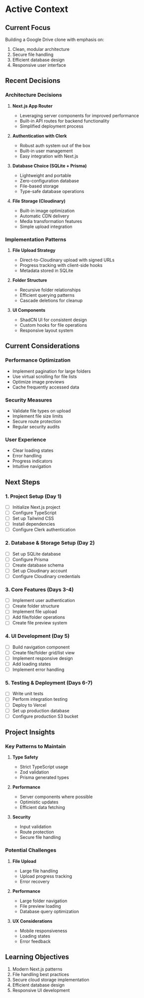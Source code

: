 # Active Context

## Current Focus
Building a Google Drive clone with emphasis on:
1. Clean, modular architecture
2. Secure file handling
3. Efficient database design
4. Responsive user interface

## Recent Decisions

### Architecture Decisions
1. **Next.js App Router**
   - Leveraging server components for improved performance
   - Built-in API routes for backend functionality
   - Simplified deployment process

2. **Authentication with Clerk**
   - Robust auth system out of the box
   - Built-in user management
   - Easy integration with Next.js

3. **Database Choice (SQLite + Prisma)**
    - Lightweight and portable
    - Zero-configuration database
    - File-based storage
    - Type-safe database operations

4. **File Storage (Cloudinary)**
    - Built-in image optimization
    - Automatic CDN delivery
    - Media transformation features
    - Simple upload integration

### Implementation Patterns
1. **File Upload Strategy**
    - Direct-to-Cloudinary upload with signed URLs
    - Progress tracking with client-side hooks
    - Metadata stored in SQLite

2. **Folder Structure**
   - Recursive folder relationships
   - Efficient querying patterns
   - Cascade deletions for cleanup

3. **UI Components**
   - ShadCN UI for consistent design
   - Custom hooks for file operations
   - Responsive layout system

## Current Considerations

### Performance Optimization
- Implement pagination for large folders
- Use virtual scrolling for file lists
- Optimize image previews
- Cache frequently accessed data

### Security Measures
- Validate file types on upload
- Implement file size limits
- Secure route protection
- Regular security audits

### User Experience
- Clear loading states
- Error handling
- Progress indicators
- Intuitive navigation

## Next Steps

### 1. Project Setup (Day 1)
- [ ] Initialize Next.js project
- [ ] Configure TypeScript
- [ ] Set up Tailwind CSS
- [ ] Install dependencies
- [ ] Configure Clerk authentication

### 2. Database & Storage Setup (Day 2)
- [ ] Set up SQLite database
- [ ] Configure Prisma
- [ ] Create database schema
- [ ] Set up Cloudinary account
- [ ] Configure Cloudinary credentials

### 3. Core Features (Days 3-4)
- [ ] Implement user authentication
- [ ] Create folder structure
- [ ] Implement file upload
- [ ] Add file/folder operations
- [ ] Create file preview system

### 4. UI Development (Day 5)
- [ ] Build navigation component
- [ ] Create file/folder grid/list view
- [ ] Implement responsive design
- [ ] Add loading states
- [ ] Implement error handling

### 5. Testing & Deployment (Days 6-7)
- [ ] Write unit tests
- [ ] Perform integration testing
- [ ] Deploy to Vercel
- [ ] Set up production database
- [ ] Configure production S3 bucket

## Project Insights

### Key Patterns to Maintain
1. **Type Safety**
   - Strict TypeScript usage
   - Zod validation
   - Prisma generated types

2. **Performance**
   - Server components where possible
   - Optimistic updates
   - Efficient data fetching
   
3. **Security**
   - Input validation
   - Route protection
   - Secure file handling

### Potential Challenges
1. **File Upload**
   - Large file handling
   - Upload progress tracking
   - Error recovery

2. **Performance**
   - Large folder navigation
   - File preview loading
   - Database query optimization

3. **UX Considerations**
   - Mobile responsiveness
   - Loading states
   - Error feedback

## Learning Objectives
1. Modern Next.js patterns
2. File handling best practices
3. Secure cloud storage implementation
4. Efficient database design
5. Responsive UI development